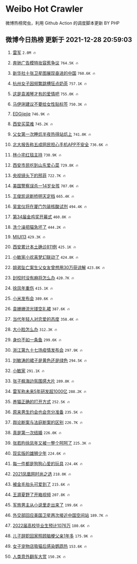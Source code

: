 # Weibo Hot Crawler 



微博热榜爬虫，利用 Github Action 的调度脚本更新 BY PHP 


## 微博今日热榜 更新于 2021-12-28 20:59:03 
1. [雷军](https://s.weibo.com/weibo?q=%E9%9B%B7%E5%86%9B&Refer=top) `2.0M 🔥` 

1. [奔驰广告模特妆容惹争议](https://s.weibo.com/weibo?q=%23%E5%A5%94%E9%A9%B0%E5%B9%BF%E5%91%8A%E6%A8%A1%E7%89%B9%E5%A6%86%E5%AE%B9%E6%83%B9%E4%BA%89%E8%AE%AE%23&Refer=top) `764.5K 🔥` 

1. [新华社十张卫星图展现奋进的中国](https://s.weibo.com/weibo?q=%23%E6%96%B0%E5%8D%8E%E7%A4%BE%E5%8D%81%E5%BC%A0%E5%8D%AB%E6%98%9F%E5%9B%BE%E5%B1%95%E7%8E%B0%E5%A5%8B%E8%BF%9B%E7%9A%84%E4%B8%AD%E5%9B%BD%23&Refer=top) `760.6K 🔥` 

1. [杭州女子因频繁跳槽狂点奶茶](https://s.weibo.com/weibo?q=%23%E6%9D%AD%E5%B7%9E%E5%A5%B3%E5%AD%90%E5%9B%A0%E9%A2%91%E7%B9%81%E8%B7%B3%E6%A7%BD%E7%8B%82%E7%82%B9%E5%A5%B6%E8%8C%B6%23&Refer=top) `757.1K 🔥` 

1. [这是袁湘琴才有的爱情吧](https://s.weibo.com/weibo?q=%23%E8%BF%99%E6%98%AF%E8%A2%81%E6%B9%98%E7%90%B4%E6%89%8D%E6%9C%89%E7%9A%84%E7%88%B1%E6%83%85%E5%90%A7%23&Refer=top) `755.0K 🔥` 

1. [马伊琍建议不要给女性贴标签](https://s.weibo.com/weibo?q=%23%E9%A9%AC%E4%BC%8A%E7%90%8D%E5%BB%BA%E8%AE%AE%E4%B8%8D%E8%A6%81%E7%BB%99%E5%A5%B3%E6%80%A7%E8%B4%B4%E6%A0%87%E7%AD%BE%23&Refer=top) `750.3K 🔥` 

1. [EDGjiejie](https://s.weibo.com/weibo?q=EDGjiejie&Refer=top) `746.9K 🔥` 

1. [西安买菜难](https://s.weibo.com/weibo?q=%E8%A5%BF%E5%AE%89%E4%B9%B0%E8%8F%9C%E9%9A%BE&Refer=top) `745.2K 🔥` 

1. [父女第一次睡炕半夜热得站炕上](https://s.weibo.com/weibo?q=%23%E7%88%B6%E5%A5%B3%E7%AC%AC%E4%B8%80%E6%AC%A1%E7%9D%A1%E7%82%95%E5%8D%8A%E5%A4%9C%E7%83%AD%E5%BE%97%E7%AB%99%E7%82%95%E4%B8%8A%23&Refer=top) `741.0K 🔥` 

1. [北大报告称五成网民担心手机APP不安全](https://s.weibo.com/weibo?q=%23%E5%8C%97%E5%A4%A7%E6%8A%A5%E5%91%8A%E7%A7%B0%E4%BA%94%E6%88%90%E7%BD%91%E6%B0%91%E6%8B%85%E5%BF%83%E6%89%8B%E6%9C%BAAPP%E4%B8%8D%E5%AE%89%E5%85%A8%23&Refer=top) `736.6K 🔥` 

1. [林小宅红毯主持](https://s.weibo.com/weibo?q=%23%E6%9E%97%E5%B0%8F%E5%AE%85%E7%BA%A2%E6%AF%AF%E4%B8%BB%E6%8C%81%23&Refer=top) `730.9K 🔥` 

1. [西安市民吃到山东爱心菜](https://s.weibo.com/weibo?q=%23%E8%A5%BF%E5%AE%89%E5%B8%82%E6%B0%91%E5%90%83%E5%88%B0%E5%B1%B1%E4%B8%9C%E7%88%B1%E5%BF%83%E8%8F%9C%23&Refer=top) `729.8K 🔥` 

1. [央视镜头下的邢菲](https://s.weibo.com/weibo?q=%23%E5%A4%AE%E8%A7%86%E9%95%9C%E5%A4%B4%E4%B8%8B%E7%9A%84%E9%82%A2%E8%8F%B2%23&Refer=top) `722.7K 🔥` 

1. [美国警察误杀一14岁女孩](https://s.weibo.com/weibo?q=%23%E7%BE%8E%E5%9B%BD%E8%AD%A6%E5%AF%9F%E8%AF%AF%E6%9D%80%E4%B8%8014%E5%B2%81%E5%A5%B3%E5%AD%A9%23&Refer=top) `707.0K 🔥` 

1. [王俊凯说断桥明天定档](https://s.weibo.com/weibo?q=%23%E7%8E%8B%E4%BF%8A%E5%87%AF%E8%AF%B4%E6%96%AD%E6%A1%A5%E6%98%8E%E5%A4%A9%E5%AE%9A%E6%A1%A3%23&Refer=top) `665.4K 🔥` 

1. [吴宣仪将在厦门包装核酸试剂](https://s.weibo.com/weibo?q=%23%E5%90%B4%E5%AE%A3%E4%BB%AA%E5%B0%86%E5%9C%A8%E5%8E%A6%E9%97%A8%E5%8C%85%E8%A3%85%E6%A0%B8%E9%85%B8%E8%AF%95%E5%89%82%23&Refer=top) `494.4K 🔥` 

1. [第34届金鸡奖开幕式](https://s.weibo.com/weibo?q=%23%E7%AC%AC34%E5%B1%8A%E9%87%91%E9%B8%A1%E5%A5%96%E5%BC%80%E5%B9%95%E5%BC%8F%23&Refer=top) `460.8K 🔥` 

1. [洗个澡把猫急坏了](https://s.weibo.com/weibo?q=%23%E6%B4%97%E4%B8%AA%E6%BE%A1%E6%8A%8A%E7%8C%AB%E6%80%A5%E5%9D%8F%E4%BA%86%23&Refer=top) `444.2K 🔥` 

1. [MIUI13](https://s.weibo.com/weibo?q=%23MIUI13%23&Refer=top) `429.3K 🔥` 

1. [西安累计本土确诊811例](https://s.weibo.com/weibo?q=%23%E8%A5%BF%E5%AE%89%E7%B4%AF%E8%AE%A1%E6%9C%AC%E5%9C%9F%E7%A1%AE%E8%AF%8A811%E4%BE%8B%23&Refer=top) `425.1K 🔥` 

1. [小敏家小欢喜梦幻联动了](https://s.weibo.com/weibo?q=%23%E5%B0%8F%E6%95%8F%E5%AE%B6%E5%B0%8F%E6%AC%A2%E5%96%9C%E6%A2%A6%E5%B9%BB%E8%81%94%E5%8A%A8%E4%BA%86%23&Refer=top) `424.8K 🔥` 

1. [姐弟坠亡案生父女友曾想用30万获谅解](https://s.weibo.com/weibo?q=%23%E5%A7%90%E5%BC%9F%E5%9D%A0%E4%BA%A1%E6%A1%88%E7%94%9F%E7%88%B6%E5%A5%B3%E5%8F%8B%E6%9B%BE%E6%83%B3%E7%94%A830%E4%B8%87%E8%8E%B7%E8%B0%85%E8%A7%A3%23&Refer=top) `423.8K 🔥` 

1. [封校时没有麻将怎么办](https://s.weibo.com/weibo?q=%23%E5%B0%81%E6%A0%A1%E6%97%B6%E6%B2%A1%E6%9C%89%E9%BA%BB%E5%B0%86%E6%80%8E%E4%B9%88%E5%8A%9E%23&Refer=top) `420.7K 🔥` 

1. [徐凤年重伤](https://s.weibo.com/weibo?q=%23%E5%BE%90%E5%87%A4%E5%B9%B4%E9%87%8D%E4%BC%A4%23&Refer=top) `415.1K 🔥` 

1. [小米发布会](https://s.weibo.com/weibo?q=%E5%B0%8F%E7%B1%B3%E5%8F%91%E5%B8%83%E4%BC%9A&Refer=top) `389.6K 🔥` 

1. [袁姗姗流光镂空礼裙](https://s.weibo.com/weibo?q=%23%E8%A2%81%E5%A7%97%E5%A7%97%E6%B5%81%E5%85%89%E9%95%82%E7%A9%BA%E7%A4%BC%E8%A3%99%23&Refer=top) `387.6K 🔥` 

1. [当代年轻人对恋爱的态度](https://s.weibo.com/weibo?q=%23%E5%BD%93%E4%BB%A3%E5%B9%B4%E8%BD%BB%E4%BA%BA%E5%AF%B9%E6%81%8B%E7%88%B1%E7%9A%84%E6%80%81%E5%BA%A6%23&Refer=top) `358.4K 🔥` 

1. [大小脸怎么办](https://s.weibo.com/weibo?q=%23%E5%A4%A7%E5%B0%8F%E8%84%B8%E6%80%8E%E4%B9%88%E5%8A%9E%23&Refer=top) `312.3K 🔥` 

1. [身价不如一条鱼](https://s.weibo.com/weibo?q=%23%E8%BA%AB%E4%BB%B7%E4%B8%8D%E5%A6%82%E4%B8%80%E6%9D%A1%E9%B1%BC%23&Refer=top) `299.6K 🔥` 

1. [浙江第九十七场疫情发布会](https://s.weibo.com/weibo?q=%23%E6%B5%99%E6%B1%9F%E7%AC%AC%E4%B9%9D%E5%8D%81%E4%B8%83%E5%9C%BA%E7%96%AB%E6%83%85%E5%8F%91%E5%B8%83%E4%BC%9A%23&Refer=top) `297.9K 🔥` 

1. [刘敏涛的裙子是黄色还是绿色](https://s.weibo.com/weibo?q=%23%E5%88%98%E6%95%8F%E6%B6%9B%E7%9A%84%E8%A3%99%E5%AD%90%E6%98%AF%E9%BB%84%E8%89%B2%E8%BF%98%E6%98%AF%E7%BB%BF%E8%89%B2%23&Refer=top) `294.5K 🔥` 

1. [小敏家](https://s.weibo.com/weibo?q=%E5%B0%8F%E6%95%8F%E5%AE%B6&Refer=top) `291.1K 🔥` 

1. [张子枫海边氛围感大片](https://s.weibo.com/weibo?q=%23%E5%BC%A0%E5%AD%90%E6%9E%AB%E6%B5%B7%E8%BE%B9%E6%B0%9B%E5%9B%B4%E6%84%9F%E5%A4%A7%E7%89%87%23&Refer=top) `289.8K 🔥` 

1. [雷军称未来5年研发超1000亿](https://s.weibo.com/weibo?q=%23%E9%9B%B7%E5%86%9B%E7%A7%B0%E6%9C%AA%E6%9D%A55%E5%B9%B4%E7%A0%94%E5%8F%91%E8%B6%851000%E4%BA%BF%23&Refer=top) `288.2K 🔥` 

1. [养猫正确的打开方式](https://s.weibo.com/weibo?q=%23%E5%85%BB%E7%8C%AB%E6%AD%A3%E7%A1%AE%E7%9A%84%E6%89%93%E5%BC%80%E6%96%B9%E5%BC%8F%23&Refer=top) `252.5K 🔥` 

1. [原来男生约会也会充分准备](https://s.weibo.com/weibo?q=%23%E5%8E%9F%E6%9D%A5%E7%94%B7%E7%94%9F%E7%BA%A6%E4%BC%9A%E4%B9%9F%E4%BC%9A%E5%85%85%E5%88%86%E5%87%86%E5%A4%87%23&Refer=top) `235.5K 🔥` 

1. [舆论断案与法庭断案的区别](https://s.weibo.com/weibo?q=%23%E8%88%86%E8%AE%BA%E6%96%AD%E6%A1%88%E4%B8%8E%E6%B3%95%E5%BA%AD%E6%96%AD%E6%A1%88%E7%9A%84%E5%8C%BA%E5%88%AB%23&Refer=top) `226.7K 🔥` 

1. [真是第一次结婚](https://s.weibo.com/weibo?q=%23%E7%9C%9F%E6%98%AF%E7%AC%AC%E4%B8%80%E6%AC%A1%E7%BB%93%E5%A9%9A%23&Refer=top) `226.0K 🔥` 

1. [张若昀徐凤年又被一整个呵呵了](https://s.weibo.com/weibo?q=%23%E5%BC%A0%E8%8B%A5%E6%98%80%E5%BE%90%E5%87%A4%E5%B9%B4%E5%8F%88%E8%A2%AB%E4%B8%80%E6%95%B4%E4%B8%AA%E5%91%B5%E5%91%B5%E4%BA%86%23&Refer=top) `225.3K 🔥` 

1. [现实版的雄狮少年](https://s.weibo.com/weibo?q=%23%E7%8E%B0%E5%AE%9E%E7%89%88%E7%9A%84%E9%9B%84%E7%8B%AE%E5%B0%91%E5%B9%B4%23&Refer=top) `224.6K 🔥` 

1. [每一件都是狗狗心爱的玩具](https://s.weibo.com/weibo?q=%23%E6%AF%8F%E4%B8%80%E4%BB%B6%E9%83%BD%E6%98%AF%E7%8B%97%E7%8B%97%E5%BF%83%E7%88%B1%E7%9A%84%E7%8E%A9%E5%85%B7%23&Refer=top) `224.4K 🔥` 

1. [2021凤凰网时尚之选](https://s.weibo.com/weibo?q=2021%E5%87%A4%E5%87%B0%E7%BD%91%E6%97%B6%E5%B0%9A%E4%B9%8B%E9%80%89&Refer=top) `218.0K 🔥` 

1. [被金毛抬头可爱到了](https://s.weibo.com/weibo?q=%E8%A2%AB%E9%87%91%E6%AF%9B%E6%8A%AC%E5%A4%B4%E5%8F%AF%E7%88%B1%E5%88%B0%E4%BA%86&Refer=top) `215.6K 🔥` 

1. [王源夏野了开箱视频](https://s.weibo.com/weibo?q=%23%E7%8E%8B%E6%BA%90%E5%A4%8F%E9%87%8E%E4%BA%86%E5%BC%80%E7%AE%B1%E8%A7%86%E9%A2%91%23&Refer=top) `207.8K 🔥` 

1. [军旅男主从小说里走出来了](https://s.weibo.com/weibo?q=%23%E5%86%9B%E6%97%85%E7%94%B7%E4%B8%BB%E4%BB%8E%E5%B0%8F%E8%AF%B4%E9%87%8C%E8%B5%B0%E5%87%BA%E6%9D%A5%E4%BA%86%23&Refer=top) `199.6K 🔥` 

1. [外交部回应美国卫星两次接近中国空间站](https://s.weibo.com/weibo?q=%23%E5%A4%96%E4%BA%A4%E9%83%A8%E5%9B%9E%E5%BA%94%E7%BE%8E%E5%9B%BD%E5%8D%AB%E6%98%9F%E4%B8%A4%E6%AC%A1%E6%8E%A5%E8%BF%91%E4%B8%AD%E5%9B%BD%E7%A9%BA%E9%97%B4%E7%AB%99%23&Refer=top) `189.7K 🔥` 

1. [2022届高校毕业生预计1076万](https://s.weibo.com/weibo?q=%232022%E5%B1%8A%E9%AB%98%E6%A0%A1%E6%AF%95%E4%B8%9A%E7%94%9F%E9%A2%84%E8%AE%A11076%E4%B8%87%23&Refer=top) `180.6K 🔥` 

1. [儿子辞职回家照顾脑梗父亲1年多](https://s.weibo.com/weibo?q=%23%E5%84%BF%E5%AD%90%E8%BE%9E%E8%81%8C%E5%9B%9E%E5%AE%B6%E7%85%A7%E9%A1%BE%E8%84%91%E6%A2%97%E7%88%B6%E4%BA%B21%E5%B9%B4%E5%A4%9A%23&Refer=top) `175.9K 🔥` 

1. [女子宠物店吸猫后感染鹦鹉热](https://s.weibo.com/weibo?q=%23%E5%A5%B3%E5%AD%90%E5%AE%A0%E7%89%A9%E5%BA%97%E5%90%B8%E7%8C%AB%E5%90%8E%E6%84%9F%E6%9F%93%E9%B9%A6%E9%B9%89%E7%83%AD%23&Refer=top) `153.6K 🔥` 

1. [人类意外翻车大赏](https://s.weibo.com/weibo?q=%23%E4%BA%BA%E7%B1%BB%E6%84%8F%E5%A4%96%E7%BF%BB%E8%BD%A6%E5%A4%A7%E8%B5%8F%23&Refer=top) `150.2K 🔥` 

